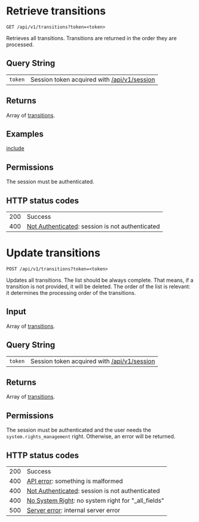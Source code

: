# Retrieve transitions

    GET /api/v1/transitions?token=<token>

Retrieves all transitions. Transitions are returned in the order they are processed.

## Query String

|   |   |
|---|---|
| `token` | Session token acquired with [/api/v1/session](/technical/api/session/session.html) |

## Returns

Array of [transitions](/technical/types/transition/transition.html).

## Examples


[include](./get.json)


## Permissions

The session must be authenticated.

## HTTP status codes

|   |   |
|---|---|
| 200 | Success |
| 400 | [Not Authenticated](/technical/errors/errors.html#not_authenticated): session is not authenticated |





# Update transitions

    POST /api/v1/transitions?token=<token>

Updates all transitions. The list should be always complete. That means, if a transition
is not provided, it will be deleted. The order of the list is relevant: it determines the
processing order of the transitions.

## Input

Array of [transitions](/technical/types/transition/transition.html).

## Query String

|   |   |
|---|---|
| `token` | Session token acquired with [/api/v1/session](/technical/api/session/session.html) |

## Returns

Array of [transitions](/technical/types/transition/transition.html).

## Permissions

The session must be authenticated and the user needs the `system.rights_management` right.
Otherwise, an error will be returned.

## HTTP status codes

|   |   |
|---|---|
| 200 | Success |
| 400 | [API error](/technical/errors/errors.html#api_error): something is malformed |
| 400 | [Not Authenticated](/technical/errors/errors.html#not_authenticated): session is not authenticated |
| 400 | [No System Right](/technical/errors/errors.html#no_system_right): no system right for "\_all\_fields" |
| 500 | [Server error](/technical/errors/errors.html#server_error): internal server error |

